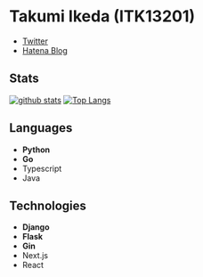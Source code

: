 # Takumi Ikeda (ITK13201)

- [Twitter](https://twitter.com/itk13201)
- [Hatena Blog](https://itk13201.hatenablog.com/archive)

## Stats

[![github stats](https://github-readme-stats.vercel.app/api?username=ITK13201&show_icons=true)](https://github.com/anuraghazra/github-readme-stats)
[![Top Langs](https://github-readme-stats.vercel.app/api/top-langs/?username=ITK13201&exclude_repo=HellGame,ADSB2-19,smart-watch-iot-server)](https://github.com/anuraghazra/github-readme-stats)

## Languages

- **Python**
- **Go**
- Typescript
- Java

## Technologies

- **Django**
- **Flask**
- **Gin**
- Next.js
- React

